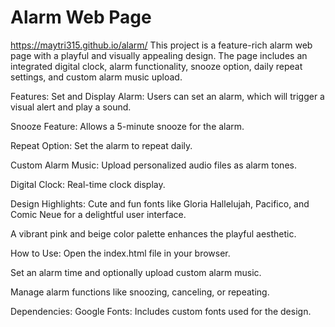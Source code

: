 # Alarm Web Page
https://maytri315.github.io/alarm/
This project is a feature-rich alarm web page with a playful and visually appealing design. The page includes an integrated digital clock, alarm functionality, snooze option, daily repeat settings, and custom alarm music upload.

Features:
Set and Display Alarm: Users can set an alarm, which will trigger a visual alert and play a sound.

Snooze Feature: Allows a 5-minute snooze for the alarm.

Repeat Option: Set the alarm to repeat daily.

Custom Alarm Music: Upload personalized audio files as alarm tones.

Digital Clock: Real-time clock display.

Design Highlights:
Cute and fun fonts like Gloria Hallelujah, Pacifico, and Comic Neue for a delightful user interface.

A vibrant pink and beige color palette enhances the playful aesthetic.

How to Use:
Open the index.html file in your browser.

Set an alarm time and optionally upload custom alarm music.

Manage alarm functions like snoozing, canceling, or repeating.

Dependencies:
Google Fonts: Includes custom fonts used for the design.
